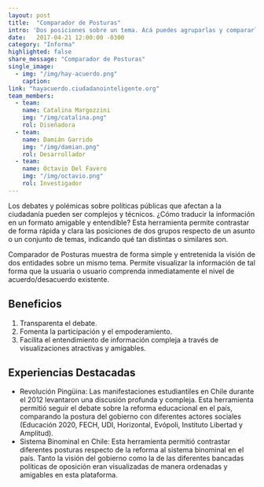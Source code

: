 ```yaml
---
layout: post
title:  "Comparador de Posturas"
intro: 'Dos posiciones sobre un tema. Acá puedes agruparlas y compararlas.'
date:   2017-04-21 12:00:00 -0300
category: "Informa"
highlighted: false
share_message: "Comparador de Posturas"
single_image:
  - img: "/img/hay-acuerdo.png"
    caption:
link: "hayacuerdo.ciudadanointeligente.org"
team_members:
  - team:
    name: Catalina Margozzini
    img: "/img/catalina.png"
    rol: Diseñadora
  - team:
    name: Damián Garrido
    img: "/img/damian.png"
    rol: Desarrollador
  - team:
    name: Octavio Del Favero
    img: "/img/octavio.png"
    rol: Investigador
---
```

Los debates y polémicas sobre políticas públicas que afectan a la ciudadanía pueden ser complejos y técnicos. ¿Cómo traducir la información en un formato amigable y entendible? Esta herramienta permite contrastar de forma rápida y clara las posiciones de dos grupos respecto de un asunto o un conjunto de temas, indicando qué tan distintas o similares son.

Comparador de Posturas muestra de forma simple y entretenida la visión de dos entidades sobre un mismo tema. Permite visualizar la información de tal forma que la usuaria o usuario comprenda inmediatamente el nivel de acuerdo/desacuerdo existente.

## Beneficios
1. Transparenta el debate.
2. Fomenta la participación y el empoderamiento.
3. Facilita el entendimiento de información compleja a través de visualizaciones atractivas y amigables.

## Experiencias Destacadas
- Revolución Pingüina: Las manifestaciones estudiantiles en Chile durante el 2012 levantaron una discusión profunda y compleja. Esta herramienta permitió seguir el debate sobre la reforma educacional en el país, comparando la postura del gobierno con diferentes actores sociales (Educación 2020, FECH, UDI, Horizontal, Evópoli, Instituto Libertad y Amplitud).
- Sistema Binominal en Chile: Esta herramienta permitió contrastar diferentes posturas respecto de la reforma al sistema binominal en el país. Tanto la visión del gobierno como la de las diferentes bancadas políticas de oposición eran visualizadas de manera ordenadas y amigables en esta plataforma.
